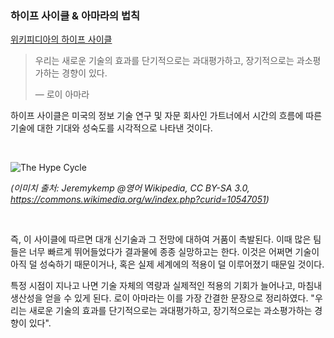 ### 하이프 사이클 & 아마라의 법칙

[위키피디아의 하이프 사이클](https://ko.wikipedia.org/wiki/하이프_사이클)

> 우리는 새로운 기술의 효과를 단기적으로는 과대평가하고, 장기적으로는 과소평가하는 경향이 있다.
>
> — 로이 아마라

하이프 사이클은 미국의 정보 기술 연구 및 자문 회사인 가트너에서 시간의 흐름에 따른 기술에 대한 기대와 성숙도를 시각적으로 나타낸 것이다.

<br>

![The Hype Cycle](./images/gartner_hype_cycle.png)

*(이미치 출처: Jeremykemp @영어 Wikipedia, CC BY-SA 3.0, https://commons.wikimedia.org/w/index.php?curid=10547051)*

<br>

즉, 이 사이클에 따르면 대개 신기술과 그 전망에 대하여 거품이 촉발된다. 이때 많은 팀들은 너무 빠르게 뛰어들었다가 결과물에 종종 실망하고는 한다. 이것은 어쩌면 기술이 아직 덜 성숙하기 때문이거나, 혹은 실제 세계에의 적용이 덜 이루어졌기 때문일 것이다.

특정 시점이 지나고 나면 기술 자체의 역량과 실제적인 적용의 기회가 늘어나고, 마침내 생산성을 얻을 수 있게 된다. 로이 아마라는 이를 가장 간결한 문장으로 정리하였다. "우리는 새로운 기술의 효과를 단기적으로는 과대평가하고, 장기적으로는 과소평가하는 경향이 있다".

<br>

